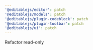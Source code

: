 ```yaml
---
'@editablejs/editor': patch
'@editablejs/models': patch
'@editablejs/plugin-codeblock': patch
'@editablejs/plugin-toolbar': patch
'@editablejs/ui': patch
---
```


Refactor read-only
